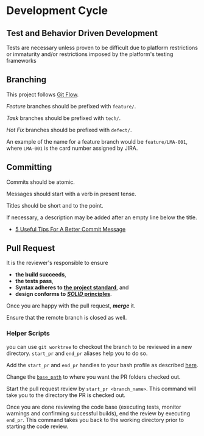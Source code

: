 # Development Cycle

## Test and Behavior Driven Development

Tests are necessary unless proven to be difficult due to platform restrictions or immaturity and/or restrictions imposed by the platform's testing frameworks

## Branching

This project follows [Git Flow](http://nvie.com/posts/a-successful-git-branching-model/).

_Feature_ branches should be prefixed with `feature/`.

_Task_ branches should be prefixed with `tech/`.

_Hot Fix_ branches should be prefixed with `defect/`.

An example of the name for a feature branch would be `feature/LMA-001`, where `LMA-001` is the card number assigned by JIRA.

## Committing

Commits should be atomic.

Messages should start with a verb in present tense.

Titles should be short and to the point.

If necessary, a description may be added after an empty line below the title.

- [5 Useful Tips For A Better Commit Message]( https://robots.thoughtbot.com/5-useful-tips-for-a-better-commit-message)

## Pull Request

It is the reviewer's responsible to ensure

- __the build succeeds__,
- __the tests pass__, 
- __Syntax adheres to [the project standard](Documents/coding-style-guideline.md)__, and 
- __design conforms to [_SOLID_ principles](https://en.wikipedia.org/wiki/SOLID)__.

Once you are happy with the pull request, ___merge___ it.

Ensure that the remote branch is closed as well.

### Helper Scripts

you can use `git worktree` to checkout the branch to be reviewed in a new directory. `start_pr` and `end_pr` aliases help you to do so.

Add the `start_pr` and `end_pr` handles to your bash profile as described [here](https://github.com/hadibadjian/dotfiles/blob/master/.aliases#L148).

Change the [`base_path`](https://github.com/hadibadjian/dotfiles/blob/master/.aliases#L149) to where you want the PR folders checked out.

Start the pull request review by `start_pr <branch_name>`. This command will take you to the directory the PR is checked out.

Once you are done reviewing the code base (executing tests, monitor warnings and confirming successful builds), end the review by executing `end_pr`. This command takes you back to the working directory prior to starting the code review.
